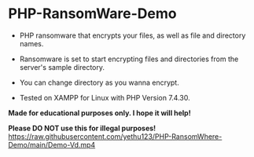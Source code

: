# PHP-RansomWare-Demo

 - PHP ransomware that encrypts your files, as well as file and
   directory names. 
   
 - Ransomware is set to start encrypting files and
   directories from the server's sample directory. 
   
 
 - You can change
   directory as you wanna encrypt.
 -  Tested on XAMPP for Linux  with PHP Version 7.4.30.
 
**Made for educational purposes only. I hope it will help!** </br>

**Please DO NOT use this for illegal purposes!** 
https://raw.githubusercontent.com/yethu123/PHP-RansomWhere-Demo/main/Demo-Vd.mp4
